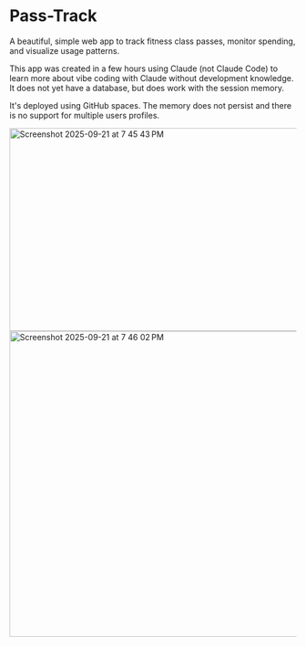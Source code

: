 # Pass-Track
A beautiful, simple web app to track fitness class passes, monitor spending, and visualize usage patterns.

This app was created in a few hours using Claude (not Claude Code) to learn more about vibe coding with Claude without development knowledge.
It does not yet have a database, but does work with the session memory. 

It's deployed using GitHub spaces. The memory does not persist and there is no support for multiple users profiles.

<img width="970" height="356" alt="Screenshot 2025-09-21 at 7 45 43 PM" src="https://github.com/user-attachments/assets/c82fb5b2-6afa-4beb-a254-39f40eaaf319" />
<img width="963" height="536" alt="Screenshot 2025-09-21 at 7 46 02 PM" src="https://github.com/user-attachments/assets/b867dee6-2aac-4cf2-81cc-77e526e1faff" />
